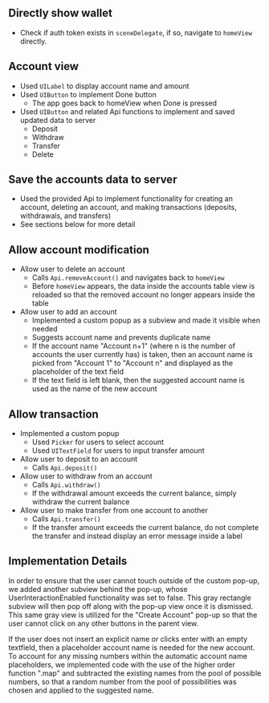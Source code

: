## Directly show wallet
* Check if auth token exists in `sceneDelegate`, if so, navigate to `homeView` directly.  

## Account view
* Used `UILabel` to display account name and amount
* Used `UIButton` to implement Done button
  * The app goes back to homeView when Done is pressed
* Used `UIButton` and related Api functions to implement and saved updated data to server
  * Deposit
  * Withdraw
  * Transfer
  * Delete

## Save the accounts data to server
* Used the provided Api to implement functionality for creating an account, deleting an account, and making transactions (deposits, withdrawals, and transfers)
* See sections below for more detail
  
## Allow account modification
* Allow user to delete an account
  * Calls `Api.removeAccount()` and navigates back to `homeView`
  * Before `homeView` appears, the data inside the accounts table view is reloaded so that the removed account no longer appears inside the table
* Allow user to add an account
  * Implemented a custom popup as a subview and made it visible when needed
  * Suggests account name and prevents duplicate name
  * If the account name "Account n+1" (where n is the number of accounts the user currently has) is taken, then an account name is picked from "Account 1" to "Account n" and displayed as the placeholder of the text field
  * If the text field is left blank, then the suggested account name is used as the name of the new account
  
## Allow transaction
* Implemented a custom popup
  * Used `Picker` for users to select account
  * Used `UITextField` for users to input transfer amount 
* Allow user to deposit to an account
  * Calls `Api.deposit()`
* Allow user to withdraw from an account
  * Calls `Api.withdraw()`
  * If the withdrawal amount exceeds the current balance, simply withdraw the current balance
* Allow user to make transfer from one account to another
  * Calls `Api.transfer()`
  * If the transfer amount exceeds the current balance, do not complete the transfer and instead display an error message inside a label

## Implementation Details
In order to ensure that the user cannot touch outside of the custom pop-up, we added another subview behind the pop-up, whose UserInteractionEnabled functionality was set to false. This gray rectangle subview will then pop off along with the pop-up view once it is dismissed. This same gray view is utilized for the "Create Account" pop-up so that the user cannot click on any other buttons in the parent view.

If the user does not insert an explicit name or clicks enter with an empty textfield, then a placeholder account name is needed for the new account. To account for any missing numbers within the automatic account name placeholders, we implemented code with the use of the higher order function ".map" and subtracted the existing names from the pool of possible numbers, so that a random number from the pool of possibilities was chosen and applied to the suggested name. 
  
